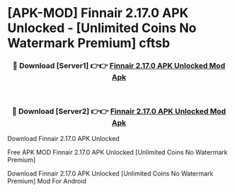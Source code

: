 # [APK-MOD] Finnair 2.17.0 APK Unlocked - [Unlimited Coins No Watermark Premium] cftsb



<div align="center">
<h3>🔴 Download [Server1] 👉👉 <a href="https://momento.my/?title=Finnair_2.17.0_APK_Unlocked">Finnair 2.17.0 APK Unlocked Mod Apk</a></h3><br>

<h3>🔴 Download [Server2] 👉👉 <a href="https://momento.my/?title=Finnair_2.17.0_APK_Unlocked">Finnair 2.17.0 APK Unlocked Mod Apk</a></h3>
</div>



Download Finnair 2.17.0 APK Unlocked 

Free APK MOD Finnair 2.17.0 APK Unlocked [Unlimited Coins No Watermark Premium]

Download Finnair 2.17.0 APK Unlocked [Unlimited Coins No Watermark Premium] Mod For Android
